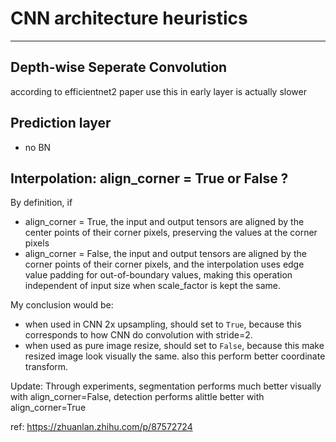 # CNN architecture heuristics
---
## Depth-wise Seperate Convolution
according to efficientnet2 paper
use this in early layer is actually slower

## Prediction layer
- no BN

## Interpolation: align_corner = True or False ?
By definition, if
- align_corner = True, the input and output tensors are aligned by the center points of their corner pixels, preserving the values at the corner pixels
- align_corner = False, the input and output tensors are aligned by the corner points of their corner pixels, and the interpolation uses edge value padding for out-of-boundary values, making this operation independent of input size when scale_factor is kept the same.

My conclusion would be: 
- when used in CNN 2x upsampling, should set to `True`, because this corresponds to how CNN do convolution with stride=2.
- when used as pure image resize, should set to `False`, because this make resized image look visually the same. also this perform better coordinate transform.

Update:
Through experiments, segmentation performs much better visually with align_corner=False, detection performs alittle better with align_corner=True

ref: https://zhuanlan.zhihu.com/p/87572724